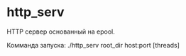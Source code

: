 # http_serv

HTTP сервер основанный на epool.

Комманда запуска: ./http_serv root_dir host:port [threads]
